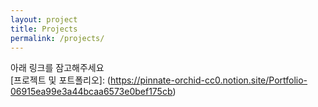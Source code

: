 ```yaml
---
layout: project
title: Projects
permalink: /projects/
---
```


아래 링크를 잠고해주세요<br>
[프로젝트 및 포트폴리오]: (https://pinnate-orchid-cc0.notion.site/Portfolio-06915ea99e3a44bcaa6573e0bef175cb)